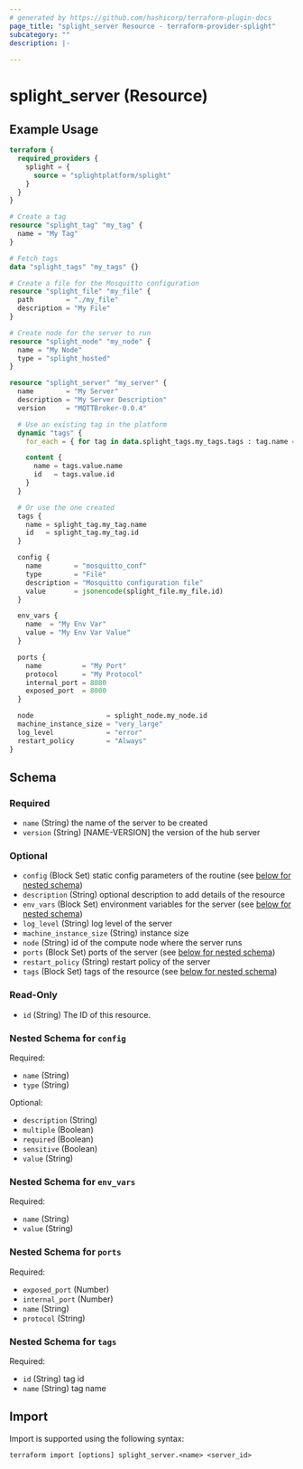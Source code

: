 ```yaml
---
# generated by https://github.com/hashicorp/terraform-plugin-docs
page_title: "splight_server Resource - terraform-provider-splight"
subcategory: ""
description: |-
  
---
```


# splight_server (Resource)



## Example Usage

```terraform
terraform {
  required_providers {
    splight = {
      source = "splightplatform/splight"
    }
  }
}

# Create a tag
resource "splight_tag" "my_tag" {
  name = "My Tag"
}

# Fetch tags
data "splight_tags" "my_tags" {}

# Create a file for the Mosquitto configuration
resource "splight_file" "my_file" {
  path        = "./my_file"
  description = "My File"
}

# Create node for the server to run
resource "splight_node" "my_node" {
  name = "My Node"
  type = "splight_hosted"
}

resource "splight_server" "my_server" {
  name        = "My Server"
  description = "My Server Description"
  version     = "MQTTBroker-0.0.4"

  # Use an existing tag in the platform
  dynamic "tags" {
    for_each = { for tag in data.splight_tags.my_tags.tags : tag.name => tag if tag.name == "Existing Tag" }

    content {
      name = tags.value.name
      id   = tags.value.id
    }
  }

  # Or use the one created
  tags {
    name = splight_tag.my_tag.name
    id   = splight_tag.my_tag.id
  }

  config {
    name        = "mosquitto_conf"
    type        = "File"
    description = "Mosquitto configuration file"
    value       = jsonencode(splight_file.my_file.id)
  }

  env_vars {
    name  = "My Env Var"
    value = "My Env Var Value"
  }

  ports {
    name          = "My Port"
    protocol      = "My Protocol"
    internal_port = 8080
    exposed_port  = 8000
  }

  node                  = splight_node.my_node.id
  machine_instance_size = "very_large"
  log_level             = "error"
  restart_policy        = "Always"
}
```

<!-- schema generated by tfplugindocs -->
## Schema

### Required

- `name` (String) the name of the server to be created
- `version` (String) [NAME-VERSION] the version of the hub server

### Optional

- `config` (Block Set) static config parameters of the routine (see [below for nested schema](#nestedblock--config))
- `description` (String) optional description to add details of the resource
- `env_vars` (Block Set) environment variables for the server (see [below for nested schema](#nestedblock--env_vars))
- `log_level` (String) log level of the server
- `machine_instance_size` (String) instance size
- `node` (String) id of the compute node where the server runs
- `ports` (Block Set) ports of the server (see [below for nested schema](#nestedblock--ports))
- `restart_policy` (String) restart policy of the server
- `tags` (Block Set) tags of the resource (see [below for nested schema](#nestedblock--tags))

### Read-Only

- `id` (String) The ID of this resource.

<a id="nestedblock--config"></a>
### Nested Schema for `config`

Required:

- `name` (String)
- `type` (String)

Optional:

- `description` (String)
- `multiple` (Boolean)
- `required` (Boolean)
- `sensitive` (Boolean)
- `value` (String)


<a id="nestedblock--env_vars"></a>
### Nested Schema for `env_vars`

Required:

- `name` (String)
- `value` (String)


<a id="nestedblock--ports"></a>
### Nested Schema for `ports`

Required:

- `exposed_port` (Number)
- `internal_port` (Number)
- `name` (String)
- `protocol` (String)


<a id="nestedblock--tags"></a>
### Nested Schema for `tags`

Required:

- `id` (String) tag id
- `name` (String) tag name

## Import

Import is supported using the following syntax:

```shell
terraform import [options] splight_server.<name> <server_id>
```
